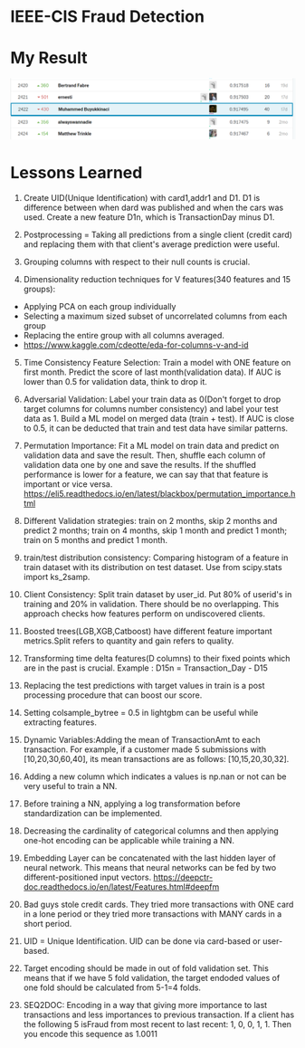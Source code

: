 # IEEE-CIS Fraud Detection

# My Result

![alt text](https://github.com/MuhammedBuyukkinaci/IEEE-CIS-Fraud-Detection/blob/master/my_result.png)

# Lessons Learned

1) Create UID(Unique Identification) with card1,addr1 and D1. D1 is difference between when dard was published and when the cars was used. Create a new feature D1n, which is TransactionDay minus D1.

2) Postprocessing = Taking all predictions from a single client (credit card) and replacing them with that client's average prediction were useful.

3) Grouping columns with respect to their null counts is crucial.

4) Dimensionality reduction techniques for V features(340 features and 15 groups):
- Applying PCA on each group individually
- Selecting a maximum sized subset of uncorrelated columns from each group
- Replacing the entire group with all columns averaged. 
- https://www.kaggle.com/cdeotte/eda-for-columns-v-and-id

5) Time Consistency Feature Selection: Train a model with ONE feature on first month. Predict the score of last month(validation data). If AUC is lower than 0.5 for validation data, think to drop it.

6) Adversarial Validation: Label your train data as 0(Don't forget to drop target columns for columns number consistency) and label your test data as 1. Build a ML model on merged data (train + test). If AUC is close to 0.5, it can be deducted that train and test data have similar patterns.

7) Permutation Importance: Fit a ML model on train data and predict on validation data and save the result. Then, shuffle each column of validation data one by one and save the results. If the shuffled performance is lower for a feature, we can say that that feature is important or vice versa.
https://eli5.readthedocs.io/en/latest/blackbox/permutation_importance.html

8) Different Validation strategies: train on 2 months, skip 2 months and predict 2 months; train on 4 months, skip 1 month and predict 1 month; train on 5 months and predict 1 month.

9) train/test distribution consistency: Comparing histogram of a feature in train dataset with its distribution on test dataset. 
Use from scipy.stats import ks_2samp.

10) Client Consistency: Split train dataset by user_id. Put 80% of userid's in training and 20% in validation. There should be no overlapping. This approach checks how features perform on undiscovered clients.

11) Boosted trees(LGB,XGB,Catboost) have different feature important metrics.Split refers to quantity and gain refers to quality.

12) Transforming time delta features(D columns) to their fixed points which are in the past is crucial. Example : D15n = Transaction_Day - D15

13) Replacing the test predictions with target values in train is a post processing procedure that can boost our score.

14) Setting colsample_bytree = 0.5 in lightgbm can be useful while extracting features.

15) Dynamic Variables:Adding the mean of TransactionAmt to each transaction. For example, if a customer made 5 submissions with [10,20,30,60,40], its mean transactions are as follows: [10,15,20,30,32].

16) Adding a new column which indicates a values is np.nan or not can be very useful to train a NN.

17) Before training a NN, applying a log transformation before standardization can be implemented.

18) Decreasing the cardinality of categorical columns and then applying one-hot encoding can be applicable while training a NN.

19) Embedding Layer can be concatenated with the last hidden layer of neural network. This means that neural networks can be fed by two different-positioned input vectors.
https://deepctr-doc.readthedocs.io/en/latest/Features.html#deepfm

20) Bad guys stole credit cards. They tried more transactions with ONE card in a lone period or they tried more transactions with MANY cards in a short period.

21) UID = Unique Identification. UID can be done via card-based or user-based.

22) Target encoding should be made in out of fold validation set. This means that if we have 5 fold validation, the target endoded values of one fold should be calculated from 5-1=4 folds.

23) SEQ2DOC: Encoding in a way that giving more importance to last transactions and less importances to previous transaction. If a client has the following 5 isFraud from most recent to last recent: 1, 0, 0, 1, 1. Then you encode this sequence as 1.0011

